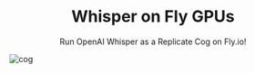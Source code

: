 <div align="center">
    <h1>Whisper on Fly GPUs</h1>
    <p>Run OpenAI Whisper as a Replicate Cog on Fly.io!</p>
</div>

![cog](https://github.com/fly-apps/cog-whisper/assets/3727384/4d757f88-29c1-4966-ace9-01d0b1a630ac)
